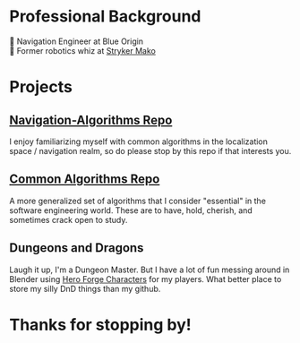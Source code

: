 <!-- The Professional Stuff -->

# Professional Background #

🚀 Navigation Engineer at Blue Origin<br/>
🦾 Former robotics whiz at [Stryker Mako](https://www.stryker.com/us/en/portfolios/orthopaedics/joint-replacement/mako-robotic-arm-assisted-surgery.html)<br/>

<!-- The Semi Professional Stuff -->

# Projects #

## [Navigation-Algorithms Repo](https://github.com/tcmilleriii/Navigation-Algorithms) ##
I enjoy familiarizing myself with common algorithms in the localization space / navigation realm, so do please stop by this repo if that interests you.<br/>

## [Common Algorithms Repo](https://github.com/tcmilleriii/Common-Software-Algos) ##
A more generalized set of algorithms that I consider "essential" in the software engineering world. These are to have, hold, cherish, and sometimes crack open to study.

## Dungeons and Dragons ##
Laugh it up, I'm a Dungeon Master. But I have a lot of fun messing around in Blender using [Hero Forge Characters](https://www.heroforge.com/) for my players. What better place to store my silly DnD things than my github. 

<!-- The Bits About Me -->

# Thanks for stopping by! #
